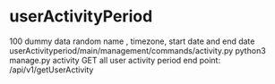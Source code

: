 # userActivityPeriod

100 dummy data random name , timezone, start date and end date
  userActivityperiod/main/management/commands/activity.py
  python3 manage.py activity
GET all user activity period end point: /api/v1/getUserActivity
